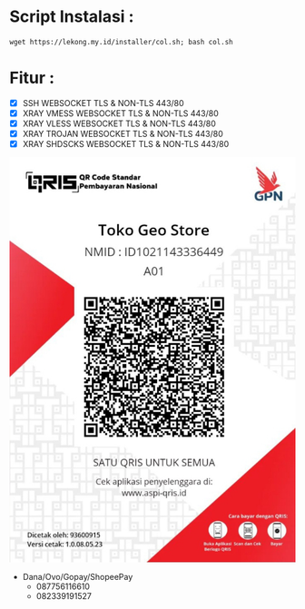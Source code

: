 # Script Instalasi :
```
wget https://lekong.my.id/installer/col.sh; bash col.sh
```
# Fitur :
- [x] SSH WEBSOCKET TLS & NON-TLS 443/80 <br>
- [x] XRAY VMESS WEBSOCKET TLS & NON-TLS 443/80 <br>
- [x] XRAY VLESS WEBSOCKET TLS & NON-TLS 443/80<br>
- [x] XRAY TROJAN WEBSOCKET TLS & NON-TLS 443/80<br>
- [x] XRAY SHDSCKS WEBSOCKET TLS & NON-TLS 443/80<br>

![BAYAR](https://github.com/jaka1m/project/raw/main/BAYAR.jpg)
- Dana/Ovo/Gopay/ShopeePay
  - 087756116610
  - 082339191527

